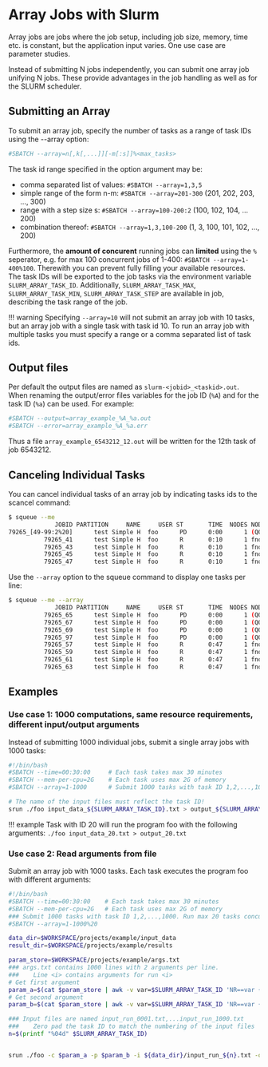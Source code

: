 # Array Jobs with Slurm

Array jobs are jobs where the job setup, including job size, memory, time etc. is constant, but the application input varies. One use case are parameter studies. 

Instead of submitting N jobs independently, you can submit one array job unifying N jobs. These provide advantages in the job handling as well as for the SLURM scheduler.


## Submitting an Array

To submit an array job, specify the number of tasks as a range of task IDs using the --array option:

```Bash
#SBATCH --array=n[,k[,...]][-m[:s]]%<max_tasks>
```

The task id range specified in the option argument may be: 

- comma separated list of values: `#SBATCH --array=1,3,5` 
- simple range of the form n-m: `#SBATCH --array=201-300` (201, 202, 203, ..., 300)
- range with a step size s: `#SBATCH --array=100-200:2` (100, 102, 104, ... 200)
- combination thereof: `#SBATCH --array=1,3,100-200` (1, 3, 100, 101, 102, ..., 200)

Furthermore, the **amount of concurent** running jobs can **limited** using the `%` seperator, e.g. for max 100 concurrent jobs of 1-400: `#SBATCH --array=1-400%100`. Therewith you can prevent fully filling your available resources. 
The task IDs will be exported to the job tasks via the environment variable `SLURM_ARRAY_TASK_ID`. Additionally, `SLURM_ARRAY_TASK_MAX`, `SLURM_ARRAY_TASK_MIN`, `SLURM_ARRAY_TASK_STEP` are available in job, describing the task range of the job.

!!! warning
    Specifying `--array=10` will not submit an array job with 10 tasks, but an array job with a single task with task id 10. To run an array job with multiple tasks you must specify a range or a comma separated list of task ids.


## Output files
Per default the output files are named as `slurm-<jobid>_<taskid>.out`. When renaming the output/error files variables for the job ID (`%A`) and for the task ID (`%a`) can be used. For example:

```Bash
#SBATCH --output=array_example_%A_%a.out
#SBATCH --error=array_example_%A_%a.err
```
Thus a file `array_example_6543212_12.out` will be written for the 12th task of job 6543212.

## Canceling Individual Tasks

You can cancel individual tasks of an array job by indicating tasks ids to the scancel command:

```Bash
$ squeue --me
             JOBID PARTITION     NAME     USER ST       TIME  NODES NODELIST(REASON)
79265_[49-99:2%20]      test Simple H  foo 		PD      0:00      1 (QOSMaxCpuPerUserLimit)
          79265_41      test Simple H  foo  	R       0:10      1 fnode03
          79265_43      test Simple H  foo  	R       0:10      1 fnode03
          79265_45      test Simple H  foo  	R       0:10      1 fnode03
          79265_47      test Simple H  foo  	R       0:10      1 fnode03
```

Use the `--array` option to the squeue command to display one tasks per line:

```Bash
$ squeue --me --array
             JOBID PARTITION     NAME     USER ST       TIME  NODES NODELIST(REASON)
          79265_65      test Simple H  foo		PD      0:00      1 (QOSMaxCpuPerUserLimit)
          79265_67      test Simple H  foo		PD      0:00      1 (QOSMaxCpuPerUserLimit)
          79265_69      test Simple H  foo		PD      0:00      1 (QOSMaxCpuPerUserLimit)
          79265_97      test Simple H  foo		PD      0:00      1 (QOSMaxCpuPerUserLimit)
          79265_57      test Simple H  foo		R       0:47      1 fnode03
          79265_59      test Simple H  foo  	R       0:47      1 fnode03
          79265_61      test Simple H  foo  	R       0:47      1 fnode03
          79265_63      test Simple H  foo  	R       0:47      1 fnode03
```

## Examples

### Use case 1: 1000 computations, same resource requirements, different input/output arguments

Instead of submitting 1000 individual jobs, submit a single array jobs with 1000 tasks:

```Bash
#!/bin/bash
#SBATCH --time=00:30:00    	# Each task takes max 30 minutes
#SBATCH --mem-per-cpu=2G   	# Each task uses max 2G of memory
#SBATCH --array=1-1000    	# Submit 1000 tasks with task ID 1,2,...,1000.

# The name of the input files must reflect the task ID!
srun ./foo input_data_${SLURM_ARRAY_TASK_ID}.txt > output_${SLURM_ARRAY_TASK_ID}.txt
```

!!! example
    Task with ID 20 will run the program foo with the following arguments: `./foo input_data_20.txt > output_20.txt`

### Use case 2: Read arguments from file

Submit an array job with 1000 tasks. Each task executes the program foo with different arguments:

```Bash
#!/bin/bash
#SBATCH --time=00:30:00    # Each task takes max 30 minutes
#SBATCH --mem-per-cpu=2G   # Each task uses max 2G of memory
### Submit 1000 tasks with task ID 1,2,...,1000. Run max 20 tasks concurrently
#SBATCH --array=1-1000%20  

data_dir=$WORKSPACE/projects/example/input_data        
result_dir=$WORKSPACE/projects/example/results

param_store=$WORKSPACE/projects/example/args.txt     
### args.txt contains 1000 lines with 2 arguments per line.
###    Line <i> contains arguments for run <i>
# Get first argument
param_a=$(cat $param_store | awk -v var=$SLURM_ARRAY_TASK_ID 'NR==var {print $1}')
# Get second argument
param_b=$(cat $param_store | awk -v var=$SLURM_ARRAY_TASK_ID 'NR==var {print $2}')

### Input files are named input_run_0001.txt,...input_run_1000.txt
###    Zero pad the task ID to match the numbering of the input files
n=$(printf "%04d" $SLURM_ARRAY_TASK_ID)


srun ./foo -c $param_a -p $param_b -i ${data_dir}/input_run_${n}.txt -o ${result_dir}/result_run_${n}.txt
```
